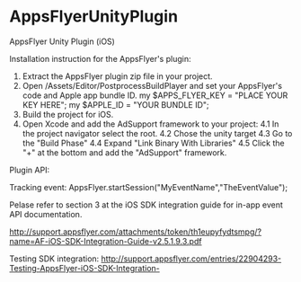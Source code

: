 AppsFlyerUnityPlugin
====================

AppsFlyer Unity Plugin (iOS)

Installation instruction for the AppsFlyer's plugin:
1. Extract the AppsFlyer plugin zip file in your project. 
2. Open /Assets/Editor/PostprocessBuildPlayer and set your AppsFlyer's code and Apple app bundle ID.
 my $APPS_FLYER_KEY = "PLACE YOUR KEY HERE";
 my $APPLE_ID   = "YOUR BUNDLE ID";
3. Build the project for iOS.
4. Open Xcode and add the AdSupport framework to your project:
	4.1 In the project navigator select the root.
	4.2 Chose the unity target
	4.3 Go to the "Build Phase"
	4.4 Expand "Link Binary With Libraries"
	4.5 Click the "+" at the bottom and add the "AdSupport" framework.


Plugin API:
	
Tracking event:
    AppsFlyer.startSession("MyEventName","TheEventValue");

Pelase refer to section 3 at the iOS SDK integration guide for in-app event API documentation.

http://support.appsflyer.com/attachments/token/th1eupyfydtsmpg/?name=AF-iOS-SDK-Integration-Guide-v2.5.1.9.3.pdf

Testing SDK integration:
http://support.appsflyer.com/entries/22904293-Testing-AppsFlyer-iOS-SDK-Integration-



